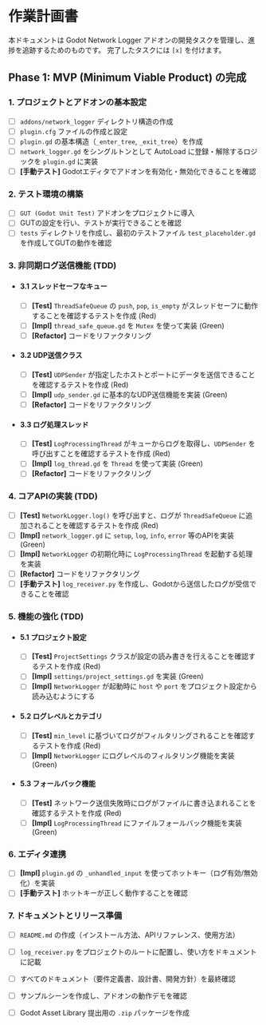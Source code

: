# 作業計画書

本ドキュメントは Godot Network Logger アドオンの開発タスクを管理し、進捗を追跡するためのものです。
完了したタスクには `[x]` を付けます。

## Phase 1: MVP (Minimum Viable Product) の完成

### 1. プロジェクトとアドオンの基本設定
- [ ] `addons/network_logger` ディレクトリ構造の作成
- [ ] `plugin.cfg` ファイルの作成と設定
- [ ] `plugin.gd` の基本構造（`_enter_tree`, `_exit_tree`）を作成
- [ ] `network_logger.gd` をシングルトンとして AutoLoad に登録・解除するロジックを `plugin.gd` に実装
- [ ] **[手動テスト]** Godotエディタでアドオンを有効化・無効化できることを確認

### 2. テスト環境の構築
- [ ] `GUT (Godot Unit Test)` アドオンをプロジェクトに導入
- [ ] GUTの設定を行い、テストが実行できることを確認
- [ ] `tests` ディレクトリを作成し、最初のテストファイル `test_placeholder.gd` を作成してGUTの動作を確認

### 3. 非同期ログ送信機能 (TDD)
- #### 3.1 スレッドセーフなキュー
    - [ ] **[Test]** `ThreadSafeQueue` の `push`, `pop`, `is_empty` がスレッドセーフに動作することを確認するテストを作成 (Red)
    - [ ] **[Impl]** `thread_safe_queue.gd` を `Mutex` を使って実装 (Green)
    - [ ] **[Refactor]** コードをリファクタリング

- #### 3.2 UDP送信クラス
    - [ ] **[Test]** `UDPSender` が指定したホストとポートにデータを送信できることを確認するテストを作成 (Red)
    - [ ] **[Impl]** `udp_sender.gd` に基本的なUDP送信機能を実装 (Green)
    - [ ] **[Refactor]** コードをリファクタリング

- #### 3.3 ログ処理スレッド
    - [ ] **[Test]** `LogProcessingThread` がキューからログを取得し、`UDPSender` を呼び出すことを確認するテストを作成 (Red)
    - [ ] **[Impl]** `log_thread.gd` を `Thread` を使って実装 (Green)
    - [ ] **[Refactor]** コードをリファクタリング

### 4. コアAPIの実装 (TDD)
- [ ] **[Test]** `NetworkLogger.log()` を呼び出すと、ログが `ThreadSafeQueue` に追加されることを確認するテストを作成 (Red)
- [ ] **[Impl]** `network_logger.gd` に `setup`, `log`, `info`, `error` 等のAPIを実装 (Green)
- [ ] **[Impl]** `NetworkLogger` の初期化時に `LogProcessingThread` を起動する処理を実装
- [ ] **[Refactor]** コードをリファクタリング
- [ ] **[手動テスト]** `log_receiver.py` を作成し、Godotから送信したログが受信できることを確認

### 5. 機能の強化 (TDD)
- #### 5.1 プロジェクト設定
    - [ ] **[Test]** `ProjectSettings` クラスが設定の読み書きを行えることを確認するテストを作成 (Red)
    - [ ] **[Impl]** `settings/project_settings.gd` を実装 (Green)
    - [ ] **[Impl]** `NetworkLogger` が起動時に `host` や `port` をプロジェクト設定から読み込むようにする

- #### 5.2 ログレベルとカテゴリ
    - [ ] **[Test]** `min_level` に基づいてログがフィルタリングされることを確認するテストを作成 (Red)
    - [ ] **[Impl]** `NetworkLogger` にログレベルのフィルタリング機能を実装 (Green)

- #### 5.3 フォールバック機能
    - [ ] **[Test]** ネットワーク送信失敗時にログがファイルに書き込まれることを確認するテストを作成 (Red)
    - [ ] **[Impl]** `LogProcessingThread` にファイルフォールバック機能を実装 (Green)

### 6. エディタ連携
- [ ] **[Impl]** `plugin.gd` の `_unhandled_input` を使ってホットキー（ログ有効/無効化）を実装
- [ ] **[手動テスト]** ホットキーが正しく動作することを確認

### 7. ドキュメントとリリース準備
- [ ] `README.md` の作成（インストール方法、APIリファレンス、使用方法）
- [ ] `log_receiver.py` をプロジェクトのルートに配置し、使い方をドキュメントに記載
- [ ] すべてのドキュメント（要件定義書、設計書、開発方針）を最終確認
- [ ] サンプルシーンを作成し、アドオンの動作デモを確認
- [ ] Godot Asset Library 提出用の `.zip` パッケージを作成

